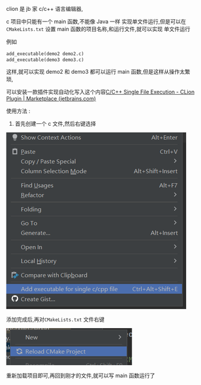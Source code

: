 clion 是 jb 家 c/c++ 语言编辑器,

c 项目中只能有一个 main 函数,不能像 Java 一样 实现单文件运行,但是可以在`CMakeLists.txt` 设置 main 函数的项目名称,和运行文件,就可以实现 单文件运行

例如

```
add_executable(demo2 demo2.c)
add_executable(demo3 demo3.c)
```

这样,就可以实现 demo2 和 demo3 都可以运行 main 函数,但是这样从操作太繁琐,

可以安装一款插件实现自动化写入这个内容[C/C++ Single File Execution - CLion Plugin | Marketplace (jetbrains.com)](https://plugins.jetbrains.com/plugin/8352-c-c--single-file-execution)

使用方法 :

1. 首先创建一个 c 文件,然后右键选择

![image-20221016125105179](./clion.assets/image-20221016125105179.png)

添加完成后,再对`CMakeLists.txt` 文件右键

![image-20221016125154617](./clion.assets/image-20221016125154617.png)

重新加载项目即可,再回到刚才的文件,就可以写 main 函数运行了
